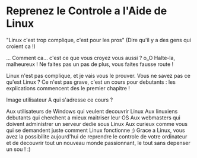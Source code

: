 # Reprenez le Controle a l'Aide de Linux 

"Linux c'est trop complique, c'est pour les pros"
(Dire qu'il y a des gens qui croient ca !)

... Comment ca... c'est ce que vous croyez vous aussi ? o_O 
Halte-la, malheureux ! Ne faites pas un pas de plus, vous faites fausse route !

Linux n'est pas complique, et je vais vous le prouver.
Vous ne savez pas ce qu'est Linux ? Ce n'est pas grave, c'est un cours pour debutants : les explications commencent des le premier chapitre !

Image utilisateur
A qui s'adresse ce cours ?

Aux utilisateurs de Windows qui veulent decouvrir Linux
Aux linuxiens debutants qui cherchent a mieux maitriser leur OS
Aux webmasters qui doivent administrer un serveur dedie sous Linux
Aux curieux comme vous qui se demandent juste comment Linux fonctionne ;)
Grace a Linux, vous avez la possibilite aujourd'hui de reprendre le controle de votre ordinateur et de decouvrir tout un nouveau monde passionnant, le tout sans depenser un sou ! :)